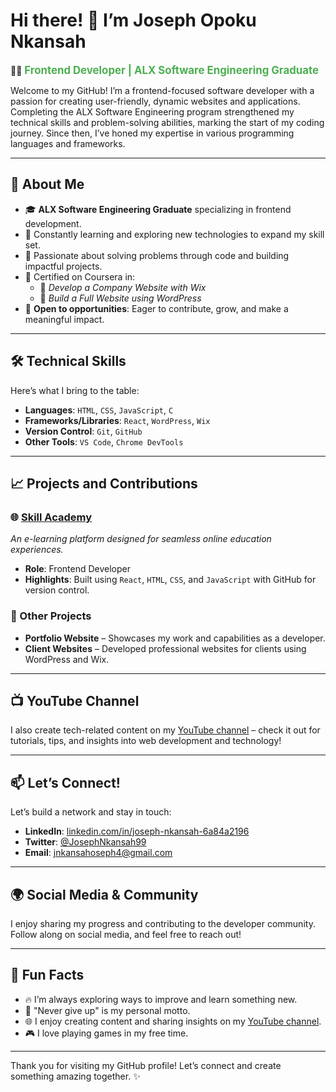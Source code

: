 # Hi there! 👋 I’m **Joseph Opoku Nkansah**

👨‍💻 **<span style="font-weight: bold; font-size: 1.2em; color: #4CAF50;">Frontend Developer | ALX Software Engineering Graduate</span>**

Welcome to my GitHub! I’m a frontend-focused software developer with a passion for creating user-friendly, dynamic websites and applications. Completing the ALX Software Engineering program strengthened my technical skills and problem-solving abilities, marking the start of my coding journey. Since then, I’ve honed my expertise in various programming languages and frameworks.

---

## 🌟 About Me
- 🎓 **ALX Software Engineering Graduate** specializing in frontend development.
- 🌱 Constantly learning and exploring new technologies to expand my skill set.
- 🚀 Passionate about solving problems through code and building impactful projects.
- 📜 Certified on Coursera in:
  - 📄 *Develop a Company Website with Wix*
  - 📄 *Build a Full Website using WordPress*
- 💼 **Open to opportunities**: Eager to contribute, grow, and make a meaningful impact.

---

## 🛠️ Technical Skills
Here’s what I bring to the table:
- **Languages**: `HTML`, `CSS`, `JavaScript`, `C`
- **Frameworks/Libraries**: `React`, `WordPress`, `Wix`
- **Version Control**: `Git`, `GitHub`
- **Other Tools**: `VS Code`, `Chrome DevTools`

---

## 📈 Projects and Contributions

### 🌐 [Skill Academy](https://skillacademy.netlify.app/)
*An e-learning platform designed for seamless online education experiences.*
- **Role**: Frontend Developer
- **Highlights**: Built using `React`, `HTML`, `CSS`, and `JavaScript` with GitHub for version control.

### 💼 Other Projects
- **Portfolio Website** – Showcases my work and capabilities as a developer.
- **Client Websites** – Developed professional websites for clients using WordPress and Wix.

---

## 📺 YouTube Channel
I also create tech-related content on my [YouTube channel](https://www.youtube.com/@Techonlinenk) – check it out for tutorials, tips, and insights into web development and technology!

---

## 📫 Let’s Connect!
Let’s build a network and stay in touch:
- **LinkedIn**: [linkedin.com/in/joseph-nkansah-6a84a2196](https://www.linkedin.com/in/joseph-nkansah-6a84a2196)
- **Twitter**: [@JosephNkansah99](https://twitter.com/JosephNkansah99)
- **Email**: [jnkansahoseph4@gmail.com](mailto:jnkansahoseph4@gmail.com)

---

## 🌍 Social Media & Community
I enjoy sharing my progress and contributing to the developer community. Follow along on social media, and feel free to reach out!

---

## 🌟 Fun Facts
- 🔥 I’m always exploring ways to improve and learn something new.
- 🎯 "Never give up" is my personal motto.
- 🌐 I enjoy creating content and sharing insights on my [YouTube channel](https://www.youtube.com/@Techonlinenk).
- 🎮 I love playing games in my free time.

---

Thank you for visiting my GitHub profile! Let’s connect and create something amazing together. ✨
